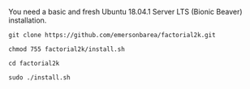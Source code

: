 You need a basic and fresh Ubuntu 18.04.1 Server LTS (Bionic Beaver) installation.

```
git clone https://github.com/emersonbarea/factorial2k.git

chmod 755 factorial2k/install.sh

cd factorial2k

sudo ./install.sh
```
